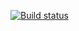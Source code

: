 [![Build status](https://ci.appveyor.com/api/projects/status/72mikwi62ra4moru?svg=true)](https://ci.appveyor.com/project/Vika212121/testingapi)
